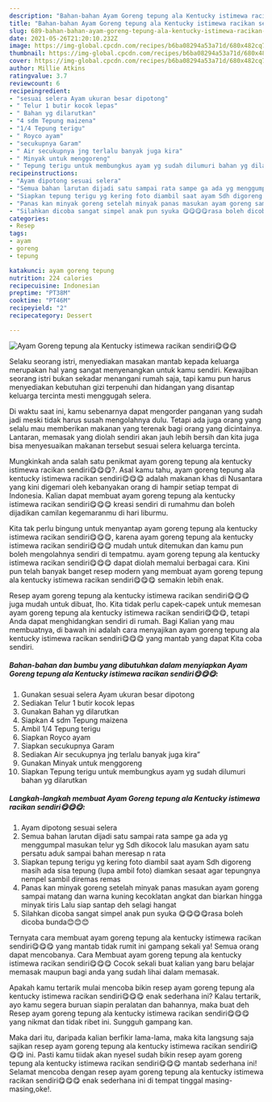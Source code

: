 ```yaml
---
description: "Bahan-bahan Ayam Goreng tepung ala Kentucky istimewa racikan sendiri😋😋😋 yang nikmat dan Mudah Dibuat"
title: "Bahan-bahan Ayam Goreng tepung ala Kentucky istimewa racikan sendiri😋😋😋 yang nikmat dan Mudah Dibuat"
slug: 689-bahan-bahan-ayam-goreng-tepung-ala-kentucky-istimewa-racikan-sendiri-yang-nikmat-dan-mudah-dibuat
date: 2021-05-26T21:20:10.232Z
image: https://img-global.cpcdn.com/recipes/b6ba08294a53a71d/680x482cq70/ayam-goreng-tepung-ala-kentucky-istimewa-racikan-sendiri😋😋😋-foto-resep-utama.jpg
thumbnail: https://img-global.cpcdn.com/recipes/b6ba08294a53a71d/680x482cq70/ayam-goreng-tepung-ala-kentucky-istimewa-racikan-sendiri😋😋😋-foto-resep-utama.jpg
cover: https://img-global.cpcdn.com/recipes/b6ba08294a53a71d/680x482cq70/ayam-goreng-tepung-ala-kentucky-istimewa-racikan-sendiri😋😋😋-foto-resep-utama.jpg
author: Millie Atkins
ratingvalue: 3.7
reviewcount: 6
recipeingredient:
- "sesuai selera Ayam ukuran besar dipotong"
- " Telur 1 butir kocok lepas"
- " Bahan yg dilarutkan"
- "4 sdm Tepung maizena"
- "1/4 Tepung terigu"
- " Royco ayam"
- "secukupnya Garam"
- " Air secukupnya jng terlalu banyak juga kira"
- " Minyak untuk menggoreng"
- " Tepung terigu untuk membungkus ayam yg sudah dilumuri bahan yg dilarutkan"
recipeinstructions:
- "Ayam dipotong sesuai selera"
- "Semua bahan larutan dijadi satu sampai rata sampe ga ada yg menggumpal masukan telur yg Sdh dikocok lalu masukan ayam satu persatu aduk sampai bahan meresap n rata"
- "Siapkan tepung terigu yg kering foto diambil saat ayam Sdh digoreng masih ada sisa tepung (lupa ambil foto) diamkan sesaat agar tepungnya nempel sambil diremas remas"
- "Panas kan minyak goreng setelah minyak panas masukan ayam goreng sampai matang dan warna kuning kecoklatan angkat dan biarkan hingga minyak tiris Lalu siap santap deh selagi hangat"
- "Silahkan dicoba sangat simpel anak pun syuka 😋😋😋😋rasa boleh dicoba bunda😊😊😊"
categories:
- Resep
tags:
- ayam
- goreng
- tepung

katakunci: ayam goreng tepung 
nutrition: 224 calories
recipecuisine: Indonesian
preptime: "PT38M"
cooktime: "PT46M"
recipeyield: "2"
recipecategory: Dessert

---
```



![Ayam Goreng tepung ala Kentucky istimewa racikan sendiri😋😋😋](https://img-global.cpcdn.com/recipes/b6ba08294a53a71d/680x482cq70/ayam-goreng-tepung-ala-kentucky-istimewa-racikan-sendiri😋😋😋-foto-resep-utama.jpg)

Selaku seorang istri, menyediakan masakan mantab kepada keluarga merupakan hal yang sangat menyenangkan untuk kamu sendiri. Kewajiban seorang istri bukan sekadar menangani rumah saja, tapi kamu pun harus menyediakan kebutuhan gizi terpenuhi dan hidangan yang disantap keluarga tercinta mesti menggugah selera.

Di waktu  saat ini, kamu sebenarnya dapat mengorder panganan yang sudah jadi meski tidak harus susah mengolahnya dulu. Tetapi ada juga orang yang selalu mau memberikan makanan yang terenak bagi orang yang dicintainya. Lantaran, memasak yang diolah sendiri akan jauh lebih bersih dan kita juga bisa menyesuaikan makanan tersebut sesuai selera keluarga tercinta. 



Mungkinkah anda salah satu penikmat ayam goreng tepung ala kentucky istimewa racikan sendiri😋😋😋?. Asal kamu tahu, ayam goreng tepung ala kentucky istimewa racikan sendiri😋😋😋 adalah makanan khas di Nusantara yang kini digemari oleh kebanyakan orang di hampir setiap tempat di Indonesia. Kalian dapat membuat ayam goreng tepung ala kentucky istimewa racikan sendiri😋😋😋 kreasi sendiri di rumahmu dan boleh dijadikan camilan kegemaranmu di hari liburmu.

Kita tak perlu bingung untuk menyantap ayam goreng tepung ala kentucky istimewa racikan sendiri😋😋😋, karena ayam goreng tepung ala kentucky istimewa racikan sendiri😋😋😋 mudah untuk ditemukan dan kamu pun boleh mengolahnya sendiri di tempatmu. ayam goreng tepung ala kentucky istimewa racikan sendiri😋😋😋 dapat diolah memalui berbagai cara. Kini pun telah banyak banget resep modern yang membuat ayam goreng tepung ala kentucky istimewa racikan sendiri😋😋😋 semakin lebih enak.

Resep ayam goreng tepung ala kentucky istimewa racikan sendiri😋😋😋 juga mudah untuk dibuat, lho. Kita tidak perlu capek-capek untuk memesan ayam goreng tepung ala kentucky istimewa racikan sendiri😋😋😋, tetapi Anda dapat menghidangkan sendiri di rumah. Bagi Kalian yang mau membuatnya, di bawah ini adalah cara menyajikan ayam goreng tepung ala kentucky istimewa racikan sendiri😋😋😋 yang mantab yang dapat Kita coba sendiri.

<!--inarticleads1-->

##### Bahan-bahan dan bumbu yang dibutuhkan dalam menyiapkan Ayam Goreng tepung ala Kentucky istimewa racikan sendiri😋😋😋:

1. Gunakan sesuai selera Ayam ukuran besar dipotong
1. Sediakan  Telur 1 butir kocok lepas
1. Gunakan  Bahan yg dilarutkan
1. Siapkan 4 sdm Tepung maizena
1. Ambil 1/4 Tepung terigu
1. Siapkan  Royco ayam
1. Siapkan secukupnya Garam
1. Sediakan  Air secukupnya jng terlalu banyak juga kira”
1. Gunakan  Minyak untuk menggoreng
1. Siapkan  Tepung terigu untuk membungkus ayam yg sudah dilumuri bahan yg dilarutkan




<!--inarticleads2-->

##### Langkah-langkah membuat Ayam Goreng tepung ala Kentucky istimewa racikan sendiri😋😋😋:

1. Ayam dipotong sesuai selera
1. Semua bahan larutan dijadi satu sampai rata sampe ga ada yg menggumpal masukan telur yg Sdh dikocok lalu masukan ayam satu persatu aduk sampai bahan meresap n rata
1. Siapkan tepung terigu yg kering foto diambil saat ayam Sdh digoreng masih ada sisa tepung (lupa ambil foto) diamkan sesaat agar tepungnya nempel sambil diremas remas
1. Panas kan minyak goreng setelah minyak panas masukan ayam goreng sampai matang dan warna kuning kecoklatan angkat dan biarkan hingga minyak tiris Lalu siap santap deh selagi hangat
1. Silahkan dicoba sangat simpel anak pun syuka 😋😋😋😋rasa boleh dicoba bunda😊😊😊




Ternyata cara membuat ayam goreng tepung ala kentucky istimewa racikan sendiri😋😋😋 yang mantab tidak rumit ini gampang sekali ya! Semua orang dapat mencobanya. Cara Membuat ayam goreng tepung ala kentucky istimewa racikan sendiri😋😋😋 Cocok sekali buat kalian yang baru belajar memasak maupun bagi anda yang sudah lihai dalam memasak.

Apakah kamu tertarik mulai mencoba bikin resep ayam goreng tepung ala kentucky istimewa racikan sendiri😋😋😋 enak sederhana ini? Kalau tertarik, ayo kamu segera buruan siapin peralatan dan bahannya, maka buat deh Resep ayam goreng tepung ala kentucky istimewa racikan sendiri😋😋😋 yang nikmat dan tidak ribet ini. Sungguh gampang kan. 

Maka dari itu, daripada kalian berfikir lama-lama, maka kita langsung saja sajikan resep ayam goreng tepung ala kentucky istimewa racikan sendiri😋😋😋 ini. Pasti kamu tiidak akan nyesel sudah bikin resep ayam goreng tepung ala kentucky istimewa racikan sendiri😋😋😋 mantab sederhana ini! Selamat mencoba dengan resep ayam goreng tepung ala kentucky istimewa racikan sendiri😋😋😋 enak sederhana ini di tempat tinggal masing-masing,oke!.

